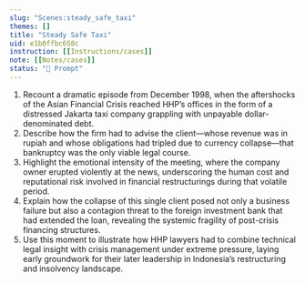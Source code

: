 ```yaml
---
slug: "Scenes:steady_safe_taxi"
themes: []
title: "Steady Safe Taxi"
uid: e1b0ffbc658c
instruction: [[Instructions/cases]]
note: [[Notes/cases]]
status: "💬 Prompt"
---
```

1. Recount a dramatic episode from December 1998, when the aftershocks of the Asian Financial Crisis reached HHP’s offices in the form of a distressed Jakarta taxi company grappling with unpayable dollar-denominated debt.
2. Describe how the firm had to advise the client—whose revenue was in rupiah and whose obligations had tripled due to currency collapse—that bankruptcy was the only viable legal course.
3. Highlight the emotional intensity of the meeting, where the company owner erupted violently at the news, underscoring the human cost and reputational risk involved in financial restructurings during that volatile period.
4. Explain how the collapse of this single client posed not only a business failure but also a contagion threat to the foreign investment bank that had extended the loan, revealing the systemic fragility of post-crisis financing structures.
5. Use this moment to illustrate how HHP lawyers had to combine technical legal insight with crisis management under extreme pressure, laying early groundwork for their later leadership in Indonesia’s restructuring and insolvency landscape.
